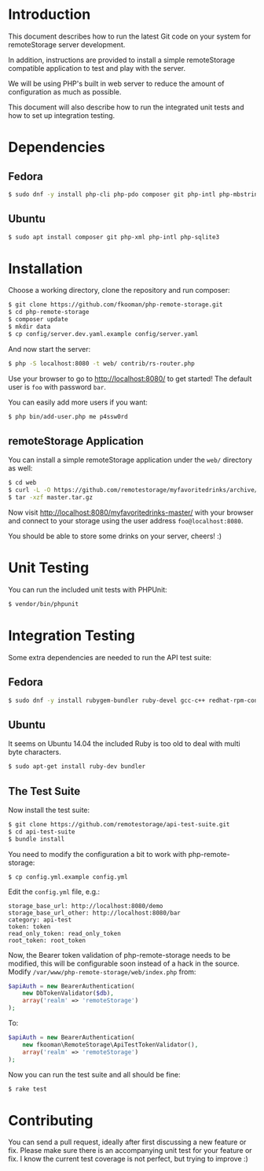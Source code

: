 # Introduction

This document describes how to run the latest Git code on your system for 
remoteStorage server development.

In addition, instructions are provided to install a simple remoteStorage 
compatible application to test and play with the server.

We will be using PHP's built in web server to reduce the amount of 
configuration as much as possible.

This document will also describe how to run the integrated unit tests and how
to set up integration testing.

# Dependencies

## Fedora

```bash
$ sudo dnf -y install php-cli php-pdo composer git php-intl php-mbstring 
```

## Ubuntu

```bash
$ sudo apt install composer git php-xml php-intl php-sqlite3
```

# Installation

Choose a working directory, clone the repository and run composer:

```bash
$ git clone https://github.com/fkooman/php-remote-storage.git
$ cd php-remote-storage
$ composer update
$ mkdir data
$ cp config/server.dev.yaml.example config/server.yaml
```

And now start the server:

```bash
$ php -S localhost:8080 -t web/ contrib/rs-router.php
```

Use your browser to go to [http://localhost:8080/](http://localhost:8080/) to
get started! The default user is `foo` with password `bar`.

You can easily add more users if you want:

```bash
$ php bin/add-user.php me p4ssw0rd
```

## remoteStorage Application

You can install a simple remoteStorage application under the `web/` directory
as well:

```bash
$ cd web
$ curl -L -O https://github.com/remotestorage/myfavoritedrinks/archive/master.tar.gz
$ tar -xzf master.tar.gz
```

Now visit [http://localhost:8080/myfavoritedrinks-master/](http://localhost:8080/myfavoritedrinks-master/)
with your browser and connect to your storage using the user address 
`foo@localhost:8080`.

You should be able to store some drinks on your server, cheers! :)

# Unit Testing

You can run the included unit tests with PHPUnit:

```bash
$ vendor/bin/phpunit
```

# Integration Testing

Some extra dependencies are needed to run the API test suite:

## Fedora

```bash
$ sudo dnf -y install rubygem-bundler ruby-devel gcc-c++ redhat-rpm-config
```

## Ubuntu

It seems on Ubuntu 14.04 the included Ruby is too old to deal with multi byte
characters.

```bash
$ sudo apt-get install ruby-dev bundler
```

## The Test Suite

Now install the test suite:

```bash
$ git clone https://github.com/remotestorage/api-test-suite.git
$ cd api-test-suite
$ bundle install
```

You need to modify the configuration a bit to work with php-remote-storage:

```
$ cp config.yml.example config.yml
```

Edit the `config.yml` file, e.g.:

```
storage_base_url: http://localhost:8080/demo
storage_base_url_other: http://localhost:8080/bar
category: api-test
token: token
read_only_token: read_only_token
root_token: root_token
```

Now, the Bearer token validation of php-remote-storage needs to be modified,
this will be configurable soon instead of a hack in the source. Modify
`/var/www/php-remote-storage/web/index.php` from:

```php
$apiAuth = new BearerAuthentication(
    new DbTokenValidator($db),
    array('realm' => 'remoteStorage')
);
```

To:

```php
$apiAuth = new BearerAuthentication(
    new fkooman\RemoteStorage\ApiTestTokenValidator(),
    array('realm' => 'remoteStorage')
);
```

Now you can run the test suite and all should be fine:

```bash
$ rake test
```

# Contributing

You can send a pull request, ideally after first discussing a new feature or
fix. Please make sure there is an accompanying unit test for your feature or 
fix. I know the current test coverage is not perfect, but trying to improve :)
